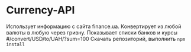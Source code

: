 # Currency-API
Использует информацию с сайта finance.ua. Конвертирует из любой валюты в любую через гривну. Показывает списки банков и курсы
#/convert/USD/to/UAH/?sum=100
Скачать репозиторий, выполнить ```npm install```
